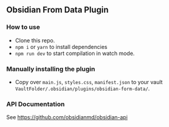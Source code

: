 ## Obsidian From Data Plugin





### How to use

- Clone this repo.
- `npm i` or `yarn` to install dependencies
- `npm run dev` to start compilation in watch mode.

### Manually installing the plugin

- Copy over `main.js`, `styles.css`, `manifest.json` to your vault `VaultFolder/.obsidian/plugins/obsidian-form-data/`.

### API Documentation

See https://github.com/obsidianmd/obsidian-api
